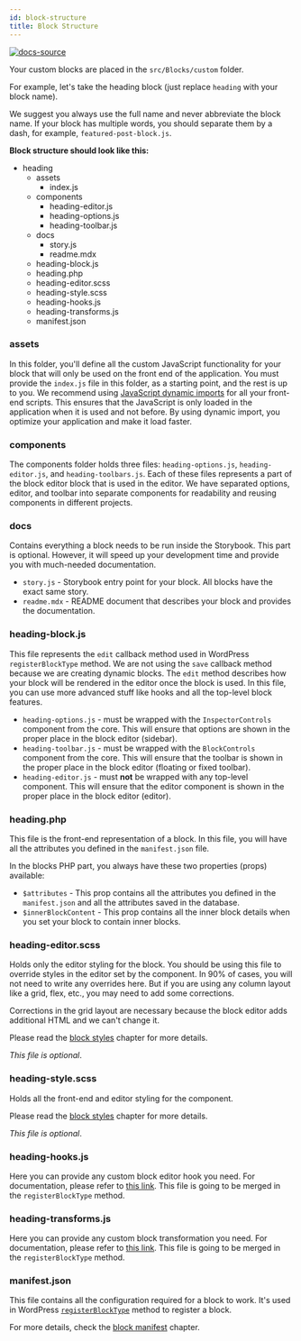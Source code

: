 ```yaml
---
id: block-structure
title: Block Structure
---
```


[![docs-source](https://img.shields.io/badge/source-eightshift--frontend--libs-yellow?style=for-the-badge&logo=javascript&labelColor=2a2a2a)](https://github.com/uandhgroup/eightshift-frontend-libs/tree/develop/blocks/init/src/Blocks/)

Your custom blocks are placed in the `src/Blocks/custom` folder.

For example, let's take the heading block (just replace `heading` with your block name).

We suggest you always use the full name and never abbreviate the block name. If your block has multiple words, you should separate them by a dash, for example, `featured-post-block.js`.

**Block structure should look like this:**

* heading
  * assets
    * index.js
  * components
    * heading-editor.js
    * heading-options.js
    * heading-toolbar.js
  * docs
    * story.js
    * readme.mdx
  * heading-block.js
  * heading.php
  * heading-editor.scss
  * heading-style.scss
  * heading-hooks.js
  * heading-transforms.js
  * manifest.json

### assets

In this folder, you'll define all the custom JavaScript functionality for your block that will only be used on the front end of the application. You must provide the `index.js` file in this folder, as a starting point, and the rest is up to you. We recommend using [JavaScript dynamic imports](dynamic-import) for all your front-end scripts. This ensures that the JavaScript is only loaded in the application when it is used and not before. By using dynamic import, you optimize your application and make it load faster.

### components
The components folder holds three files: `heading-options.js`, `heading-editor.js`, and `heading-toolbars.js`. Each of these files represents a part of the block editor block that is used in the editor. We have separated options, editor, and toolbar into separate components for readability and reusing components in different projects.

### docs
Contains everything a block needs to be run inside the Storybook. This part is optional. However, it will speed up your development time and provide you with much-needed documentation.

- `story.js` - Storybook entry point for your block. All blocks have the exact same story.
- `readme.mdx` - README document that describes your block and provides the documentation.

### heading-block.js
This file represents the `edit` callback method used in WordPress `registerBlockType` method.
We are not using the `save` callback method because we are creating dynamic blocks. The `edit` method describes how your block will be rendered in the editor once the block is used. In this file, you can use more advanced stuff like hooks and all the top-level block features.


- `heading-options.js` - must be wrapped with the `InspectorControls` component from the core. This will ensure that options are shown in the proper place in the block editor (sidebar).
- `heading-toolbar.js` - must be wrapped with the `BlockControls` component from the core. This will ensure that the toolbar is shown in the proper place in the block editor (floating or fixed toolbar).
- `heading-editor.js` - must **not** be wrapped with any top-level component. This will ensure that the editor component is shown in the proper place in the block editor (editor).

### heading.php
This file is the front-end representation of a block. In this file, you will have all the attributes you defined in the `manifest.json` file.

In the blocks PHP part, you always have these two properties (props) available:

- `$attributes` - This prop contains all the attributes you defined in the `manifest.json` and all the attributes saved in the database.
- `$innerBlockContent` - This prop contains all the inner block details when you set your block to contain inner blocks.

### heading-editor.scss
Holds only the editor styling for the block. You should be using this file to override styles in the editor set by the component. In 90% of cases, you will not need to write any overrides here. But if you are using any column layout like a grid, flex, etc., you may need to add some corrections.

Corrections in the grid layout are necessary because the block editor adds additional HTML and we can't change it.

Please read the [block styles](blocks-styles) chapter for more details.

_This file is optional_.

### heading-style.scss
Holds all the front-end and editor styling for the component.

Please read the [block styles](blocks-styles) chapter for more details.

_This file is optional_.

### heading-hooks.js

Here you can provide any custom block editor hook you need. For documentation, please refer to [this link](https://developer.wordpress.org/block-editor/developers/filters/block-filters/). This file is going to be merged in the `registerBlockType` method.

### heading-transforms.js

Here you can provide any custom block transformation you need. For documentation, please refer to [this link](https://developer.wordpress.org/block-editor/developers/block-api/block-transforms/). This file is going to be merged in the `registerBlockType` method.

### manifest.json
This file contains all the configuration required for a block to work. It's used in WordPress [`registerBlockType`](https://developer.wordpress.org/block-editor/developers/block-api/block-registration/) method to register a block.

For more details, check the [block manifest](block-manifest) chapter.

